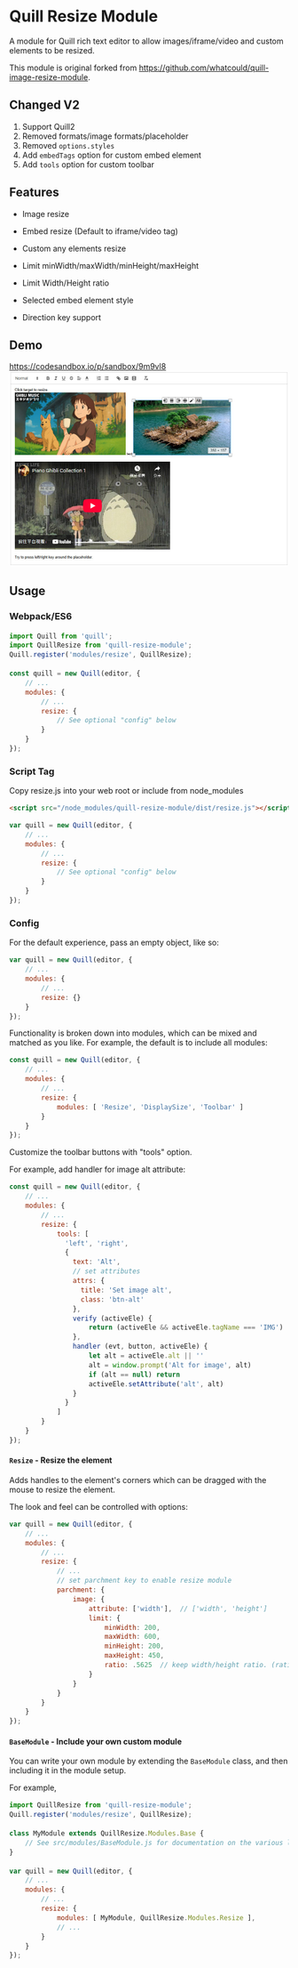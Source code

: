 # Quill Resize Module

A module for Quill rich text editor to allow images/iframe/video and custom elements to be resized.

This module is original forked from <https://github.com/whatcould/quill-image-resize-module>.

## Changed V2
1. Support Quill2
2. Removed formats/image formats/placeholder
3. Removed `options.styles`
4. Add `embedTags` option for custom embed element
4. Add `tools` option for custom toolbar

## Features
 - Image resize
 - Embed resize (Default to iframe/video tag)
 - Custom any elements resize

 - Limit minWidth/maxWidth/minHeight/maxHeight
 - Limit Width/Height ratio
 - Selected embed element style
 - Direction key support

## Demo

<https://codesandbox.io/p/sandbox/9m9vl8>
![demo](./demo/demo.jpg)

## Usage

### Webpack/ES6

```javascript
import Quill from 'quill';
import QuillResize from 'quill-resize-module';
Quill.register('modules/resize', QuillResize);

const quill = new Quill(editor, {
    // ...
    modules: {
        // ...
        resize: {
            // See optional "config" below
        }
    }
});
```

### Script Tag

Copy resize.js into your web root or include from node_modules

```html
<script src="/node_modules/quill-resize-module/dist/resize.js"></script>
```

```javascript
var quill = new Quill(editor, {
    // ...
    modules: {
        // ...
        resize: {
            // See optional "config" below
        }
    }
});
```

### Config

For the default experience, pass an empty object, like so:
```javascript
var quill = new Quill(editor, {
    // ...
    modules: {
        // ...
        resize: {}
    }
});
```

Functionality is broken down into modules, which can be mixed and matched as you like. For example,
the default is to include all modules:

```javascript
const quill = new Quill(editor, {
    // ...
    modules: {
        // ...
        resize: {
            modules: [ 'Resize', 'DisplaySize', 'Toolbar' ]
        }
    }
});
```

Customize the toolbar buttons with "tools" option.

For example, add handler for image alt attribute:

```javascript
const quill = new Quill(editor, {
    // ...
    modules: {
        // ...
        resize: {
            tools: [
              'left', 'right',
              {
                text: 'Alt',
                // set attributes
                attrs: {
                  title: 'Set image alt',
                  class: 'btn-alt'
                },
                verify (activeEle) {
                    return (activeEle && activeEle.tagName === 'IMG')
                },
                handler (evt, button, activeEle) {
                    let alt = activeEle.alt || ''
                    alt = window.prompt('Alt for image', alt)
                    if (alt == null) return
                    activeEle.setAttribute('alt', alt)
                }
              }
            ]
        }
    }
});
```

#### `Resize` - Resize the element

Adds handles to the element's corners which can be dragged with the mouse to resize the element.

The look and feel can be controlled with options:

```javascript
var quill = new Quill(editor, {
    // ...
    modules: {
        // ...
        resize: {
            // ...
            // set parchment key to enable resize module
            parchment: {
                image: {
                    attribute: ['width'],  // ['width', 'height']
                    limit: {
                        minWidth: 200,
                        maxWidth: 600,
                        minHeight: 200,
                        maxHeight: 450,
                        ratio: .5625  // keep width/height ratio. (ratio=height/width)
                    }
                }
            }
        }
    }
});
```

#### `BaseModule` - Include your own custom module

You can write your own module by extending the `BaseModule` class, and then including it in
the module setup.

For example,

```javascript
import QuillResize from 'quill-resize-module';
Quill.register('modules/resize', QuillResize);

class MyModule extends QuillResize.Modules.Base {
    // See src/modules/BaseModule.js for documentation on the various lifecycle callbacks
}

var quill = new Quill(editor, {
    // ...
    modules: {
        // ...
        resize: {
            modules: [ MyModule, QuillResize.Modules.Resize ],
            // ...
        }
    }
});
```
